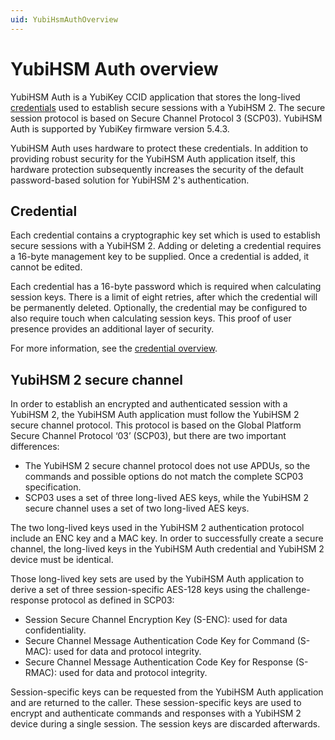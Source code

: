 ```yaml
---
uid: YubiHsmAuthOverview
---
```


<!-- Copyright 2022 Yubico AB

Licensed under the Apache License, Version 2.0 (the "License");
you may not use this file except in compliance with the License.
You may obtain a copy of the License at

    http://www.apache.org/licenses/LICENSE-2.0

Unless required by applicable law or agreed to in writing, software
distributed under the License is distributed on an "AS IS" BASIS,
WITHOUT WARRANTIES OR CONDITIONS OF ANY KIND, either express or implied.
See the License for the specific language governing permissions and
limitations under the License. -->

# YubiHSM Auth overview

YubiHSM Auth is a YubiKey CCID application that stores the long-lived [credentials](xref:YubiHsmAuthCredential) used to establish secure sessions with a YubiHSM 2. The secure session protocol is based on Secure Channel Protocol 3 (SCP03). YubiHSM Auth is supported by YubiKey firmware version 5.4.3.

YubiHSM Auth uses hardware to protect these credentials. In addition to providing robust security for the YubiHSM Auth application itself, this hardware protection subsequently increases the security of the default password-based solution for YubiHSM 2's authentication.

## Credential

Each credential contains a cryptographic key set which is used to establish secure sessions with a YubiHSM 2. Adding or deleting a credential requires a 16-byte management key to be supplied. Once a credential is added, it cannot be edited.

Each credential has a 16-byte password which is required when calculating session keys. There is a limit of eight retries, after which the credential will be permanently deleted. Optionally, the credential may be configured to also require touch when calculating session keys. This proof of user presence provides an additional layer of security.

For more information, see the [credential overview](xref:YubiHsmAuthCredential).

## YubiHSM 2 secure channel

In order to establish an encrypted and authenticated session with a YubiHSM 2, the YubiHSM Auth application must follow the YubiHSM 2 secure channel protocol. This protocol is based on the Global Platform Secure Channel Protocol ‘03’ (SCP03), but there are two important differences:

- The YubiHSM 2 secure channel protocol does not use APDUs, so the commands and possible options do not match the complete SCP03 specification.
- SCP03 uses a set of three long-lived AES keys, while the YubiHSM 2 secure channel uses a set of two long-lived AES keys.

The two long-lived keys used in the YubiHSM 2 authentication protocol include an ENC key and a MAC key. In order to successfully create a secure channel, the long-lived keys in the YubiHSM Auth credential and YubiHSM 2 device must be identical.

Those long-lived key sets are used by the YubiHSM Auth application to derive a set of three session-specific AES-128 keys using the challenge-response protocol as defined in SCP03:

- Session Secure Channel Encryption Key (S-ENC): used for data confidentiality.
- Secure Channel Message Authentication Code Key for Command (S-MAC): used for data and protocol integrity.
- Secure Channel Message Authentication Code Key for Response (S-RMAC): used for data and protocol integrity.

Session-specific keys can be requested from the YubiHSM Auth application and are returned to the caller. These session-specific keys are used to encrypt and authenticate commands and responses with a YubiHSM 2 device during a single session. The session keys are discarded afterwards.